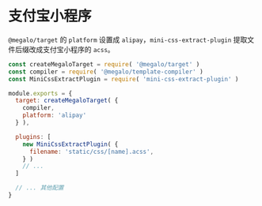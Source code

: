 # 支付宝小程序

`@megalo/target` 的 `platform` 设置成 `alipay`，`mini-css-extract-plugin` 提取文件后缀改成支付宝小程序的 `acss`。

```javascript
const createMegaloTarget = require( '@megalo/target' )
const compiler = require( '@megalo/template-compiler' )
const MiniCssExtractPlugin = require( 'mini-css-extract-plugin' )

module.exports = {
  target: createMegaloTarget( {
    compiler,
    platform: 'alipay'
  } ),

  plugins: [
    new MiniCssExtractPlugin( {
      filename: 'static/css/[name].acss',
    } )
    // ...
  ]

  // ... 其他配置
}

```
